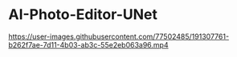 # AI-Photo-Editor-UNet



https://user-images.githubusercontent.com/77502485/191307761-b262f7ae-7d11-4b03-ab3c-55e2eb063a96.mp4


